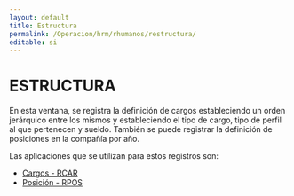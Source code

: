 ```yaml
---
layout: default
title: Estructura
permalink: /Operacion/hrm/rhumanos/restructura/
editable: si
---
```


# ESTRUCTURA  

En esta ventana, se registra la definición de cargos estableciendo un orden jerárquico entre los mismos y estableciendo el tipo de cargo, tipo de perfil al que pertenecen y sueldo.  También se puede registrar la definición de posiciones en la compañía por año.  

Las aplicaciones que se utilizan para estos registros son:  

* [Cargos - RCAR](http://docs.oasiscom.com/Operacion/hrm/rhumanos/restructura/rcar.md)  
* [Posición - RPOS](http://docs.oasiscom.com/Operacion/hrm/rhumanos/restructura/rpos.md)  



